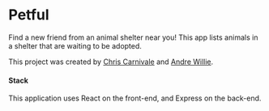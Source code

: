 # Petful

Find a new friend from an animal shelter near you! This app lists animals in a shelter that are waiting to be adopted.

This project was created by [Chris Carnivale](https://github.com/cjcarnivale) and [Andre Willie](https://github.com/andre-kw). 

#### Stack
This application uses React on the front-end, and Express on the back-end.